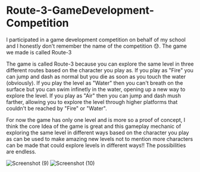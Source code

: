 # Route-3-GameDevelopment-Competition
I participated in a game development competition on behalf of my school and I honestly don't remember the name of the competition 😓. The game we made is called Route-3

The game is called Route-3 because you can explore the same level in three different routes based on the character you play as. If you play as "Fire" you can jump and dash as normal but you die as soon as you touch the water (obviously). If you play the level as "Water" then you can't breath on the surface but you can swim infinetly in the water, opening up a new way to explore the level. If you play as "Air" then you can jump and dash mush farther, allowing you to explore the level through higher platforms that couldn't be reached by "Fire" or "Water". 

For now the game has only one level and is more so a proof of concept, I think the core Idea of the game is great and this gameplay mechanic of exploring the same level in different ways based on the character you play as can be used to make amazing new levels not to mention more characters can be made that could explore levels in different ways!! The possibilities are endless.

![Screenshot (9)](https://github.com/NavneetNayak/Route-3/assets/54245165/5aaf84cd-3e09-45cb-a271-daa388f5d992)
![Screenshot (10)](https://github.com/NavneetNayak/Route-3/assets/54245165/945fd9b1-4701-4568-9cf9-5310269b28f1)



